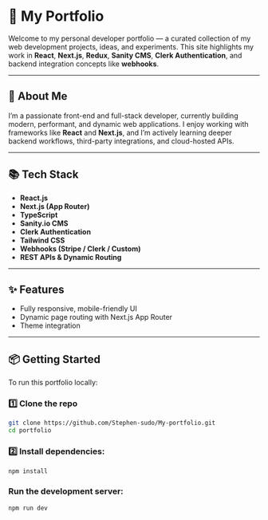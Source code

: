 # 📱 My Portfolio

Welcome to my personal developer portfolio — a curated collection of my web development projects, ideas, and experiments. This site highlights my work in **React**, **Next.js**, **Redux**, **Sanity CMS**, **Clerk Authentication**, and backend integration concepts like **webhooks**.

---

## 🚀 About Me

I’m a passionate front-end and full-stack developer, currently building modern, performant, and dynamic web applications. I enjoy working with frameworks like **React** and **Next.js**, and I’m actively learning deeper backend workflows, third-party integrations, and cloud-hosted APIs.

---

## 📚 Tech Stack

- **React.js**
- **Next.js (App Router)**
- **TypeScript**
- **Sanity.io CMS**
- **Clerk Authentication**
- **Tailwind CSS**
- **Webhooks (Stripe / Clerk / Custom)**
- **REST APIs & Dynamic Routing**

---


## ✨ Features

- Fully responsive, mobile-friendly UI
- Dynamic page routing with Next.js App Router
- Theme integration

---



## 📦 Getting Started

To run this portfolio locally:

### 1️⃣ **Clone the repo**
   ```bash
   git clone https://github.com/Stephen-sudo/My-portfolio.git
   cd portfolio
```
### 2️⃣ Install dependencies:
```bash
npm install
```
###  Run the development server:
```bash
npm run dev
